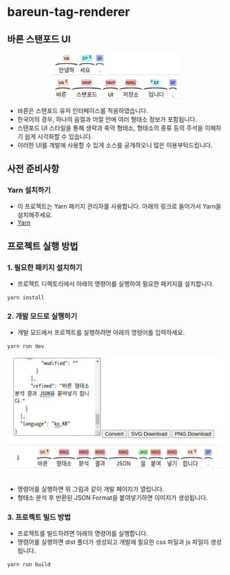 # bareun-tag-renderer

## 바른 스탠포드 UI

<p align="center">
  <img src="src/assets/sample.png" alt="스탠포드_UI_예시" width="300">
</p>

- 바른은 스탠포드 유저 인터페이스를 적용하였습니다.
- 한국어의 경우, 하나의 음절과 어절 안에 여러 형태소 정보가 포함됩니다.
- 스탠포드 UI 스타일을 통해 생략과 축약 형태소, 형태소의 종류 등의 주석을 이해하기 쉽게 시각화할 수 있습니다.
- 이러한 UI를 개발에 사용할 수 있게 소스를 공개하오니 많은 이용부탁드립니다.

## 사전 준비사항

### Yarn 설치하기

- 이 프로젝트는 Yarn 패키지 관리자를 사용합니다. 아래의 링크로 들어가서 Yarn을 설치해주세요.
- [Yarn](https://classic.yarnpkg.com/en/docs/install#debian-stable)

## 프로젝트 실행 방법

### 1. 필요한 패키지 설치하기

- 프로젝트 디렉토리에서 아래의 명령어를 실행하여 필요한 패키지를 설치합니다.

```
yarn install
```

### 2. 개발 모드로 실행하기

- 개발 모드에서 프로젝트를 실행하려면 아래의 명령어를 입력하세요.

```
yarn run dev
```

<p align="center">
  <img src="src/assets/dev-screen.png" alt="개발화면생성" width="500">
</p>

- 명령어를 실행하면 위 그림과 같이 개발 페이지가 열립니다.
- 형태소 분석 후 반환된 JSON Format을 붙여넣기하면 이미지가 생성됩니다.

### 3. 프로젝트 빌드 방법

- 프로젝트를 빌드하려면 아래의 명령어를 실행합니다.
- 명령어를 실행하면 dist 폴더가 생성되고 개발에 필요한 css 파일과 js 파일이 생성됩니다.

```
yarn run build
```
